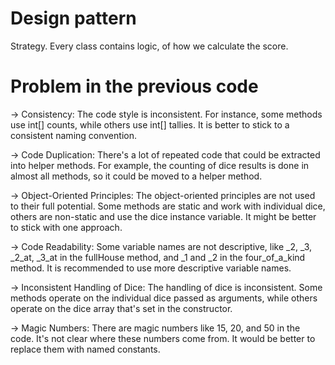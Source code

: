 ﻿# Design pattern 

Strategy.
Every class contains logic, of how we calculate the score.

# Problem in the previous code

-> Consistency: The code style is inconsistent. For instance, some methods use int[] counts, while others use int[] tallies. It is better to stick to a consistent naming convention.

-> Code Duplication: There's a lot of repeated code that could be extracted into helper methods. For example, the counting of dice results is done in almost all methods, so it could be moved to a helper method.

-> Object-Oriented Principles: The object-oriented principles are not used to their full potential. Some methods are static and work with individual dice, others are non-static and use the dice instance variable. It might be better to stick with one approach.

-> Code Readability: Some variable names are not descriptive, like _2, _3, _2_at, _3_at in the fullHouse method, and _1 and _2 in the four_of_a_kind method. It is recommended to use more descriptive variable names.

-> Inconsistent Handling of Dice: The handling of dice is inconsistent. Some methods operate on the individual dice passed as arguments, while others operate on the dice array that's set in the constructor.

-> Magic Numbers: There are magic numbers like 15, 20, and 50 in the code. It's not clear where these numbers come from. It would be better to replace them with named constants.

